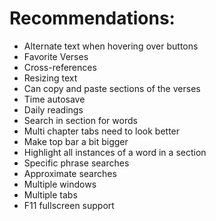 # Recommendations:
- Alternate text when hovering over buttons
- Favorite Verses
- Cross-references
- Resizing text
- Can copy and paste sections of the verses
- Time autosave
- Daily readings
- Search in section for words
- Multi chapter tabs need to look better
- Make top bar a bit bigger
- Highlight all instances of a word in a section
- Specific phrase searches
- Approximate searches
- Multiple windows
- Multiple tabs
- F11 fullscreen support